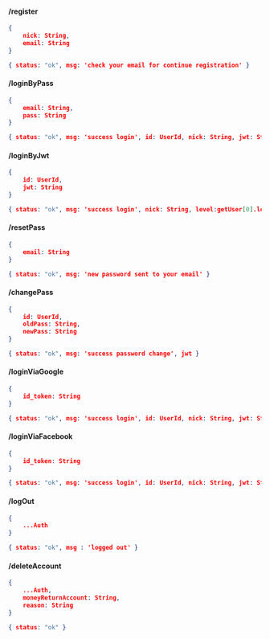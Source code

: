 #### /register
```json
{ 
	nick: String,
	email: String
}
```
```json
{ status: "ok", msg: 'check your email for continue registration' }
```

#### /loginByPass
```json
{ 
	email: String,
	pass: String
}
```
```json
{ status: "ok", msg: 'success login', id: UserId, nick: String, jwt: String, level: String }
```

#### /loginByJwt
```json
{
	id: UserId,
	jwt: String
}
```
```json
{ status: "ok", msg: 'success login', nick: String, level:getUser[0].level }
```

#### /resetPass
```json
{
	email: String
}
```
```json
{ status: "ok", msg: 'new password sent to your email' }
```

#### /changePass
```json
{
	id: UserId,
	oldPass: String,
	newPass: String
}
```
```json
{ status: "ok", msg: 'success password change', jwt }
```

#### /loginViaGoogle
```json
{
	id_token: String
}
```
```json
{ status: "ok", msg: 'success login', id: UserId, nick: String, jwt: String, level:getUser[0].level }
```
#### /loginViaFacebook
```json
{
	id_token: String
}
```
```json
{ status: "ok", msg: 'success login', id: UserId, nick: String, jwt: String, level:getUser[0].level }
```

#### /logOut
```json
{
	...Auth
}
```
```json
{ status: "ok", msg : 'logged out' }
```

#### /deleteAccount
```json
{
	...Auth,
	moneyReturnAccount: String,
	reason: String
}
```
```json
{ status: "ok" }
```
